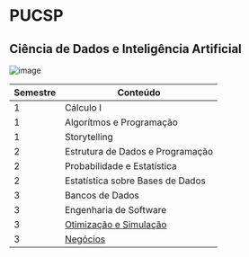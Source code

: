 # PUCSP
## Ciência de Dados e Inteligência Artificial
![image](https://github.com/anacgr05/PUCSP/assets/151938722/45f0f94f-d260-4b95-a5fd-38ff812131a6)

|Semestre|Conteúdo|
|---|---|
|1|	Cálculo I|
|1|	Algorítmos e Programação|
|1| Storytelling|
|2|Estrutura de Dados e Programação|
|2|Probabilidade e Estatística|
|2|Estatística sobre Bases de Dados|
|3|Bancos de Dados|
|3|Engenharia de Software|
|3|[Otimização e Simulação](https://github.com/anacgr05/PUCSP/blob/main/Otimizacao-e-Simulacao/README.md)|
|3|[Negócios](https://github.com/anacgr05/PUCSP/tree/main/Projeto-Integrado-Negocios)|
